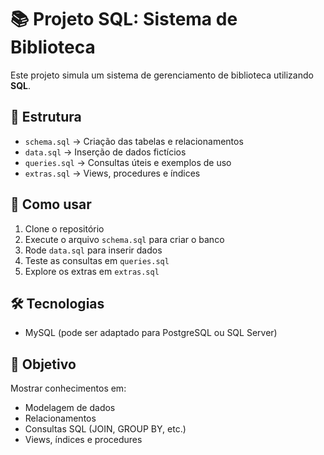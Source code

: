 # 📚 Projeto SQL: Sistema de Biblioteca

Este projeto simula um sistema de gerenciamento de biblioteca utilizando **SQL**.

## 📂 Estrutura
- `schema.sql` → Criação das tabelas e relacionamentos
- `data.sql` → Inserção de dados fictícios
- `queries.sql` → Consultas úteis e exemplos de uso
- `extras.sql` → Views, procedures e índices

## 🚀 Como usar
1. Clone o repositório
2. Execute o arquivo `schema.sql` para criar o banco
3. Rode `data.sql` para inserir dados
4. Teste as consultas em `queries.sql`
5. Explore os extras em `extras.sql`

## 🛠 Tecnologias
- MySQL (pode ser adaptado para PostgreSQL ou SQL Server)

## 📌 Objetivo
Mostrar conhecimentos em:
- Modelagem de dados
- Relacionamentos
- Consultas SQL (JOIN, GROUP BY, etc.)
- Views, índices e procedures
